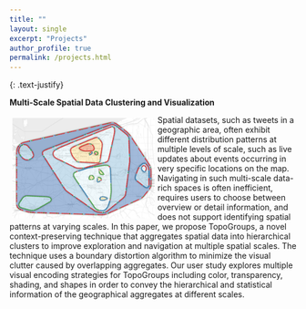 ```yaml
---
title: ""
layout: single
excerpt: "Projects"
author_profile: true
permalink: /projects.html
---
```


{: .text-justify}

**Multi-Scale Spatial Data Clustering and Visualization**<br>

<img style="float: left; margin: 5px 5px 5px 5px;" src="/images/CHI17-teaser.png" width="250" />

<p class="sml">Spatial datasets, such as tweets in a geographic area, often exhibit different distribution patterns at multiple levels of scale, such as live updates about events occurring in very specific locations on the map. Navigating in such multi-scale data-rich spaces is often inefficient, requires users to choose between overview or detail information, and does not support identifying spatial patterns at varying scales. In this paper, we propose TopoGroups, a novel context-preserving technique that aggregates spatial data into hierarchical clusters to improve exploration and navigation at multiple spatial scales. The technique uses a boundary distortion algorithm to minimize the visual clutter caused by overlapping aggregates. Our user study explores multiple visual encoding strategies for TopoGroups including color, transparency, shading, and shapes in order to convey the hierarchical and statistical information of the geographical aggregates at different scales.</p>